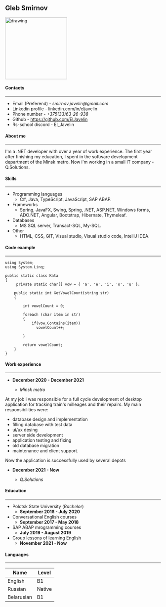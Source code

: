 ## Gleb Smirnov ##

<img src="https://media-exp1.licdn.com/dms/image/C4D03AQFZIgo51jVQTA/profile-displayphoto-shrink_800_800/0/1574964891759?e=1646870400&v=beta&t=xL2z2HTUQnAzr89G9AHP_MriqUnP8rzckc3qoXdK6J8" alt="drawing" width="200"/>


#### Contacts ####
***
* Email (Preferend) - _smirnov.javelin@gmail.com_
* Linkedin profile - linkedin.com/in/eljavelin
* Phone number - _+375(33)63-26-938_
* Github - https://github.com/ElJavelin
* Rs-school discord - El_Javelin


#### About me ####
***
I'm a .NET developer with over a year of work experience. The first year after finishing my education, I spent in the software development department of the Minsk metro.
Now i'm working in a small IT company - Q.Solutions.


#### Skills ####
***
* Programming languages
    + C#, Java, TypeScript, JavaScript, SAP ABAP.
* Frameworks
    + Spring, JavaFX, Swing, Spring, .NET, ASP.NET, Windows forms, ADO.NET, Angular, Bootstrap, Hibernate, Thymeleaf.
* Databases
    + MS SQL server, Transact-SQL, My-SQL.
* Other
    + HTML, CSS, GIT, Visual studio, Visual studio code, IntelliJ IDEA.


#### Code example ####
***
```
using System;
using System.Linq;

public static class Kata
{
     private static char[] vow = { 'a', 'e', 'i', 'o', 'u' };
  
    public static int GetVowelCount(string str)
    {
        
        int vowelCount = 0;

        foreach (char item in str)
        {
            if(vow.Contains(item))
              vowelCount++;
          
        }

        return vowelCount;
    }
}
```


#### Work experience ####
***
* __December 2020 - December 2021__


    + _Minsk metro_


At my job i was responsible for a full cycle development of desktop application for tracking train's milleages and their repairs.
My main responsibilities were: 
* database design and implementation
* filling database with test data
* ui/ux desing
* server side development
* application testing and fixing
* old database migration
* maintenance and client support.

Now the application is successfully used by several depots


* __December 2021 - Now__


    + _Q.Solutions_


#### Education ####
***
* Polotsk State University (_Bachelor_)  
    + __September 2016 - July 2020__
* Conversational English courses
    + __September 2017 - May 2018__
* SAP ABAP mrogramming courses
    + __July 2019 - August 2019__
* Group lessons of learning English
    + __November 2021 - Now__


#### Languages ####
***

| Name        |   Level   |
| ----------- | --------- |
| English     | B1        |
| Russian     | Native    |
| Belarusian  | B1        |
